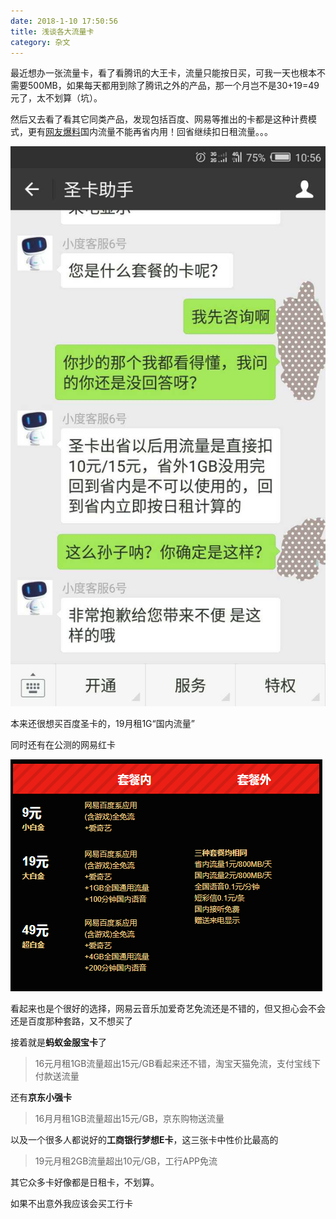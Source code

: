 ```yaml
---
date: 2018-1-10 17:50:56
title: 浅谈各大流量卡
category: 杂文
---
```


最近想办一张流量卡，看了看腾讯的大王卡，流量只能按日买，可我一天也根本不需要500MB，如果每天都用到除了腾讯之外的产品，那一个月岂不是30+19=49元了，太不划算（坑）。



然后又去看了看其它同类产品，发现包括百度、网易等推出的卡都是这种计费模式，更有[网友爆料](https://www.zhihu.com/question/62783747/answer/202053421)国内流量不能再省内用！回省继续扣日租流量。。。

![](/pics/2018/01/1001.jpg)

本来还很想买百度圣卡的，19月租1G“国内流量”

同时还有在公测的网易红卡

![](/pics/2018/01/1002.png)

看起来也是个很好的选择，网易云音乐加爱奇艺免流还是不错的，但又担心会不会还是百度那种套路，又不想买了

接着就是**蚂蚁金服宝卡**了

> 16元月租1GB流量超出15元/GB看起来还不错，淘宝天猫免流，支付宝线下付款送流量

还有**京东小强卡**

> 16月月租1GB流量超出15元/GB，京东购物送流量

以及一个很多人都说好的**工商银行梦想E卡**，这三张卡中性价比最高的

> 19元月租2GB流量超出10元/GB，工行APP免流

其它众多卡好像都是日租卡，不划算。

如果不出意外我应该会买工行卡
